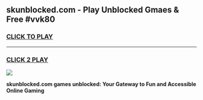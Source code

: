 
## skunblocked.com - Play Unblocked Gmaes & Free #vvk80
<h3>
<a href="https://news.freeplayer.one?title=skunblocked.com&ref=26F">CLICK TO PLAY</a></h3>
<hr>

<h3>
<a href="https://news.freeplayer.one?title=skunblocked.com&ref=26F">CLICK 2 PLAY</a>
  
</h3>

<a href="https://news.freeplayer.one?title=skunblocked.com&ref=26F/"><img src="https://clearcache.store/games.png"></a>


**skunblocked.com games unblocked: Your Gateway to Fun and Accessible Online Gaming**
